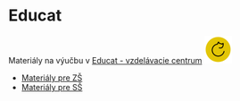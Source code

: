 # Educat
Materiály na výučbu v [Educat - vzdelávacie centrum](https://www.educat.sk/)
<img src="EDUCAT_ICON.png" width="50" height="50" />

* [Materiály pre ZŠ](zš/README.md)
* [Materiály pre SŠ](sš/README.md)

